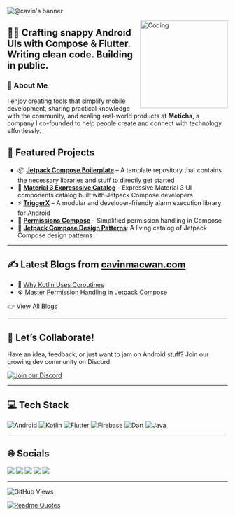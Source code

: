 ![@cavin's banner](https://github.com/user-attachments/assets/d5679df5-55c9-488a-a60e-4865c2110989)

<img align="right" alt="Coding" width="200" src="https://media.tenor.com/gAN1p2C9Z2QAAAAM/hello.gif">

## 👨‍💻 Crafting snappy Android UIs with Compose & Flutter. Writing clean code. Building in public.

### 👋 About Me

I enjoy creating tools that simplify mobile development, sharing practical knowledge with the community, and scaling real-world products at **Meticha**, a company I co-founded to help people create and connect with technology effortlessly.

## 🚀 Featured Projects

- 📦 [**Jetpack Compose Boilerplate**](https://github.com/cavin-macwan/jetpack-boilerplate) – A template repository that contains the necessary libraries and stuff to directly get started
- 🎨 [**Material 3 Expresssive Catalog**](https://github.com/cavin-macwan/material-3-expressive-catalog) - Expressive Material 3 UI components catalog built with Jetpack Compose developers
- ⚡ [**TriggerX**](https://github.com/meticha/triggerx) – A modular and developer-friendly alarm execution library for Android
- 🎨 [**Permissions Compose**](https://github.com/meticha/permissions-compose) – Simplified permission handling in Compose  
- 🧱 [**Jetpack Compose Design Patterns**](https://github.com/meticha/jetpack-compose-design-patterns): A living catalog of Jetpack Compose design patterns

---

## ✍️ Latest Blogs from [cavinmacwan.com](https://cavinmacwan.com)

- 🔄 [Why Kotlin Uses Coroutines](https://www.cavinmacwan.com/articles/why-kotlin-uses-coroutines)  
- ⚙️ [Master Permission Handling in Jetpack Compose](https://www.cavinmacwan.com/articles/master-permission-handling-in-jetpack-compose)  

👉 [View All Blogs](https://www.cavinmacwan.com/articles)

---

## 🤝 Let’s Collaborate!

Have an idea, feedback, or just want to jam on Android stuff? Join our growing dev community on Discord:

[![Join our Discord](https://img.shields.io/badge/Join%20Discord-5865F2?style=for-the-badge&logo=discord&logoColor=white)](https://discord.gg/p3SC9ZKzb6)

---

## 💻 Tech Stack

![Android](https://img.shields.io/badge/Android-3DDC84?style=for-the-badge&logo=android&logoColor=white) 
![Kotlin](https://img.shields.io/badge/Kotlin-0095D5?&style=for-the-badge&logo=kotlin&logoColor=white) 
![Flutter](https://img.shields.io/badge/Flutter-%2302569B.svg?style=for-the-badge&logo=Flutter&logoColor=white) 
![Firebase](https://img.shields.io/badge/firebase-%23039BE5.svg?style=for-the-badge&logo=firebase) 
![Dart](https://img.shields.io/badge/dart-%230175C2.svg?style=for-the-badge&logo=dart&logoColor=white) 
![Java](https://img.shields.io/badge/java-%23ED8B00.svg?style=for-the-badge&logo=java&logoColor=white) 

---

## 🌐 Socials

<a href="https://twitter.com/cavin_1910" target="_blank"><img src="https://img.shields.io/badge/Twitter-1DA1F2?style=for-the-badge&logo=twitter&logoColor=white"/></a> 
<a href="https://www.linkedin.com/in/cavin-macwan/" target="_blank"><img src="https://img.shields.io/badge/LinkedIn-0077B5?style=for-the-badge&logo=linkedin&logoColor=white" /></a>
<a href="https://cavinmacwan.com" target="_blank"><img src="https://img.shields.io/badge/Website-000000?style=for-the-badge&logo=About.me&logoColor=white"/></a>
<a href="https://stackoverflow.com/users/15638854/cavin-macwan" target="_blank"><img src="https://img.shields.io/badge/Stack_Overflow-FE7A16?style=for-the-badge&logo=stack-overflow&logoColor=white" /></a>
<a href="mailto:cavin@meticha.com" target="_blank"><img src="https://img.shields.io/badge/Gmail-D14836?style=for-the-badge&logo=gmail&logoColor=white"/></a>

---

![GitHub Views](https://komarev.com/ghpvc/?username=cavin-macwan&color=FAC151)

[![Readme Quotes](https://quotes-github-readme.vercel.app/api?type=horizontal&theme=nord)](https://github.com/piyushsuthar/github-readme-quotes)
